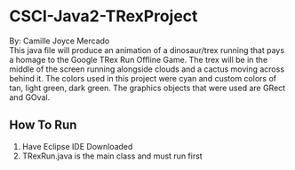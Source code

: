 # CSCI-Java2-TRexProject
By: Camille Joyce Mercado
\
This java file will produce an animation of a dinosaur/trex running that pays a homage to the Google TRex Run Offline Game. 
The trex will be in the middle of the screen running alongside clouds and a cactus moving across behind it.
The colors used in this project were cyan and custom colors of tan, light green, dark green. 
The graphics objects that were used are GRect and GOval.

## How To Run
1. Have Eclipse IDE Downloaded
2. TRexRun.java is the main class and must run first
